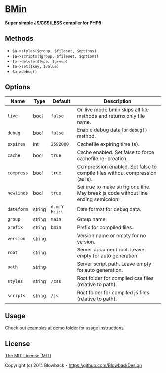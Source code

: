 # [BMin](https://github.com/BlowbackDesign/BMin)

__Super simple JS/CSS/LESS compiler for PHP5__

## Methods

- `$a->styles($group, $fileset, $options)`
- `$a->scripts($group, $fileset, $options)`
- `$a->delete($type, $group)`
- `$a->set($key, $value)`
- `$a->debug()`

## Options

Name       | Type   | Default       | Description
---------- | ------ | ------------- | -----------
`live`     | bool   | `false`       | On live mode bmin skips all file methods and returns only file name.
`debug`    | bool   | `false`       | Enable debug data for `debug()` method.
`expires`  | int    | `2592000`     | Cachefile expiring time (s).
`cache`    | bool   | `true`        | Cache enabled. Set false to force cachefile re-creation.
`compress` | bool   | `true`        | Compression enabled. Set false to compile files without compression (as is).
`newlines` | bool   | `true`        | Set true to make string one line. May break js code without line ending semicolon!
`dateform` | string | `d.m.Y H:i:s` | Date format for debug data.
`group`    | string | `main`        | Group name.
`prefix`   | string | `bmin`        | Prefix for compiled files.
`version`  | string |               | Version name or empty for no version.
`root`     | string |               | Server document root. Leave empty for auto generation.
`path`     | string |               | Server script path. Leave empty for auto generation.
`styles`   | string | `/css`        | Root folder for compiled css files (relative to path).
`scripts`  | string | `/js`         | Root folder for compiled js files (relative to path).

## Usage

Check out [examples at demo folder](./demo/) for usage instructions.

## License

[The MIT License (MIT)](./LICENSE.md)

Copyright (c) 2014 Blowback - https://github.com/BlowbackDesign
